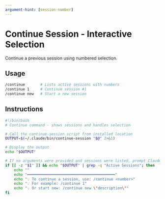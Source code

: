 ```yaml
---
argument-hint: [session-number]
---
```


# Continue Session - Interactive Selection

Continue a previous session using numbered selection.

## Usage
```bash
/continue       # Lists active sessions with numbers
/continue 1     # Continue session #1
/continue new   # Start a new session
```

## Instructions

```bash
#!/bin/bash
# Continue command - shows sessions and handles selection

# Call the continue-session script from installed location
OUTPUT=$(~/.claude/bin/continue-session "$@" 2>&1)

# Display the output
echo "$OUTPUT"

# If no arguments were provided and sessions were listed, prompt Claude
if [[ -z "$1" ]] && echo "$OUTPUT" | grep -q "Active Sessions"; then
    echo ""
    echo "━━━━━━━━━━━━━━━━━━━━━━━━━━━━━━━━━━━━━━━━"
    echo "💡 To continue a session, use: /continue <number>"
    echo "💡 For example: /continue 1"
    echo "💡 Or start new: /continue new \"description\""
fi
```